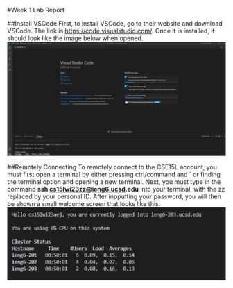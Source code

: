 #Week 1 Lab Report


##Install VSCode
  First, to install VSCode, go to their website and download VSCode. The link is https://code.visualstudio.com/.
 Once it is installed, it should look like the image below when opened.
![Image](opening_vscode.png)


##Remotely Connecting
To remotely connect to the CSE15L account, you must first open a terminal by either pressing ctrl/command and ` or finding the terminal option and opening a new terminal. 
Next, you must type in the command __ssh cs15lwi23zz@ieng6.ucsd.edu__ into your terminal, with the zz replaced by your personal ID. After inpputting your password, you will then be shown a small welcome screen that looks like this.
![Image](upon_login.png)


